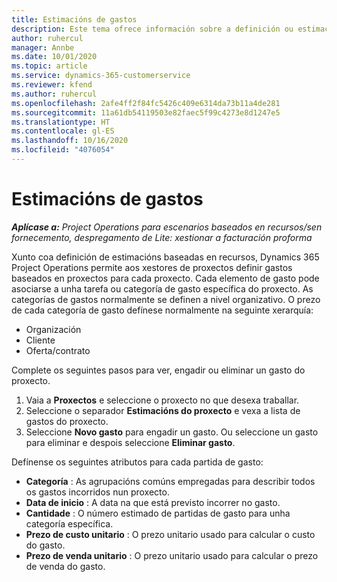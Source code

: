 ```yaml
---
title: Estimacións de gastos
description: Este tema ofrece información sobre a definición ou estimación de gastos baseados en proxectos.
author: ruhercul
manager: Annbe
ms.date: 10/01/2020
ms.topic: article
ms.service: dynamics-365-customerservice
ms.reviewer: kfend
ms.author: ruhercul
ms.openlocfilehash: 2afe4ff2f84fc5426c409e6314da73b11a4de281
ms.sourcegitcommit: 11a61db54119503e82faec5f99c4273e8d1247e5
ms.translationtype: HT
ms.contentlocale: gl-ES
ms.lasthandoff: 10/16/2020
ms.locfileid: "4076054"
---
```

# <a name="expense-estimates"></a>Estimacións de gastos
_**Aplícase a:** Project Operations para escenarios baseados en recursos/sen fornecemento, despregamento de Lite: xestionar a facturación proforma_

Xunto coa definición de estimacións baseadas en recursos, Dynamics 365 Project Operations permite aos xestores de proxectos definir gastos baseados en proxectos para cada proxecto. Cada elemento de gasto pode asociarse a unha tarefa ou categoría de gasto específica do proxecto. As categorías de gastos normalmente se definen a nivel organizativo. O prezo de cada categoría de gasto defínese normalmente na seguinte xerarquía:

- Organización
- Cliente
- Oferta/contrato

Complete os seguintes pasos para ver, engadir ou eliminar un gasto do proxecto.

1. Vaia a **Proxectos** e seleccione o proxecto no que desexa traballar.
2. Seleccione o separador **Estimacións do proxecto** e vexa a lista de gastos do proxecto.
3. Seleccione **Novo gasto** para engadir un gasto. Ou seleccione un gasto para eliminar e despois seleccione **Eliminar gasto**.

Defínense os seguintes atributos para cada partida de gasto:

- **Categoría** : As agrupacións comúns empregadas para describir todos os gastos incorridos nun proxecto.
- **Data de inicio** : A data na que está previsto incorrer no gasto.
- **Cantidade** : O número estimado de partidas de gasto para unha categoría específica.
- **Prezo de custo unitario** : O prezo unitario usado para calcular o custo do gasto.
- **Prezo de venda unitario** : O prezo unitario usado para calcular o prezo de venda do gasto.

